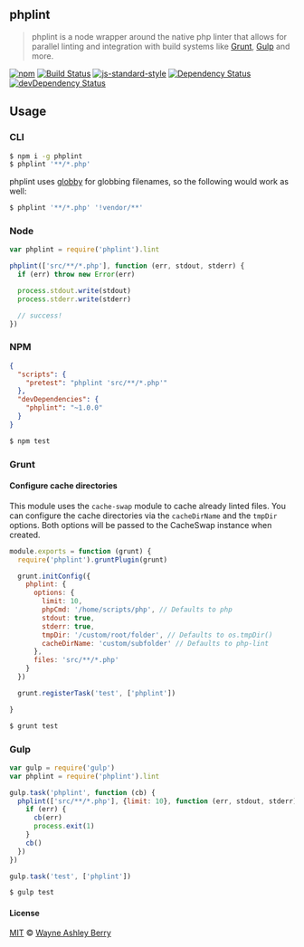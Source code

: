 ## phplint

> phplint is a node wrapper around the native php linter that allows for
> parallel linting and integration with build systems like
> [Grunt](http://gruntjs.com/), [Gulp](http://gulpjs.com/) and more.

[![npm](http://img.shields.io/npm/v/phplint.svg?style=flat)](https://www.npmjs.com/package/phplint)
[![Build Status](https://travis-ci.org/wayneashleyberry/phplint.svg?branch=master)](https://travis-ci.org/wayneashleyberry/phplint)
[![js-standard-style](https://img.shields.io/badge/code%20style-standard-brightgreen.svg?style=flat)](https://github.com/feross/standard)
[![Dependency Status](https://david-dm.org/wayneashleyberry/phplint/status.svg?style=flat)](https://david-dm.org/wayneashleyberry/phplint#info=dependencies)
[![devDependency Status](https://david-dm.org/wayneashleyberry/phplint/dev-status.svg?style=flat)](https://david-dm.org/wayneashleyberry/phplint#info=devDependencies)

## Usage

### CLI

```sh
$ npm i -g phplint
$ phplint '**/*.php'
```

phplint uses [globby](https://github.com/sindresorhus/globby) for globbing filenames, so the following would work as well:

```sh
$ phplint '**/*.php' '!vendor/**'
```

### Node

```js
var phplint = require('phplint').lint

phplint(['src/**/*.php'], function (err, stdout, stderr) {
  if (err) throw new Error(err)

  process.stdout.write(stdout)
  process.stderr.write(stderr)

  // success!
})
```

### NPM

```json
{
  "scripts": {
    "pretest": "phplint 'src/**/*.php'"
  },
  "devDependencies": {
    "phplint": "~1.0.0"
  }
}
```

```sh
$ npm test
```

### Grunt

#### Configure cache directories

This module uses the `cache-swap` module to cache already linted files.
You can configure the cache directories via the `cacheDirName` and the `tmpDir` options.
Both options will be passed to the CacheSwap instance when created.

```js
module.exports = function (grunt) {
  require('phplint').gruntPlugin(grunt)

  grunt.initConfig({
    phplint: {
      options: {
        limit: 10,
        phpCmd: '/home/scripts/php', // Defaults to php
        stdout: true,
        stderr: true,
        tmpDir: '/custom/root/folder', // Defaults to os.tmpDir()
        cacheDirName: 'custom/subfolder' // Defaults to php-lint
      },
      files: 'src/**/*.php'
    }
  })

  grunt.registerTask('test', ['phplint'])

}
```

```sh
$ grunt test
```

### Gulp

```js
var gulp = require('gulp')
var phplint = require('phplint').lint

gulp.task('phplint', function (cb) {
  phplint(['src/**/*.php'], {limit: 10}, function (err, stdout, stderr) {
    if (err) {
      cb(err)
      process.exit(1)
    }
    cb()
  })
})

gulp.task('test', ['phplint'])
```

```sh
$ gulp test
```

#### License

[MIT](http://opensource.org/licenses/MIT) © [Wayne Ashley Berry](https://twitter.com/waynethebrain)
